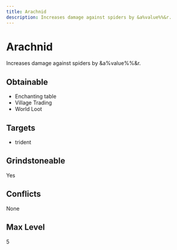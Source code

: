 ```yaml
---
title: Arachnid
description: Increases damage against spiders by &a%value%%&r.
---
```

# Arachnid
Increases damage against spiders by &a%value%%&r.
## Obtainable
- Enchanting table
- Village Trading
- World Loot
## Targets
- trident
## Grindstoneable
Yes
## Conflicts
None
## Max Level
5
